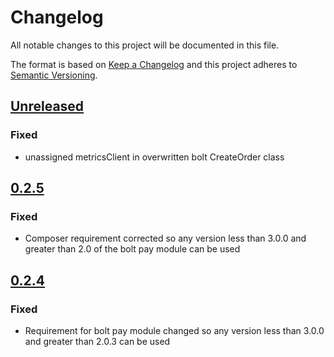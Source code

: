 # Changelog

All notable changes to this project will be documented in this file.

The format is based on [Keep a Changelog](http://keepachangelog.com/) and this project adheres to [Semantic Versioning](http://semver.org/).

## [Unreleased]
### Fixed
- unassigned metricsClient in overwritten bolt CreateOrder class

## [0.2.5]
### Fixed
- Composer requirement corrected so any version less than 3.0.0 and greater than 2.0 of the bolt pay module can be used

## [0.2.4]
### Fixed
- Requirement for bolt pay module changed so any version less than 3.0.0 and greater than 2.0.3 can be used

[Unreleased]: https://github.com/shopgate-professional-services/cart-integration-magento2-bolt/compare/0.2.5...HEAD
[0.2.5]: https://github.com/shopgate-professional-services/cart-integration-magento2-bolt/compare/0.2.4...0.2.5
[0.2.4]: https://github.com/shopgate-professional-services/cart-integration-magento2-bolt/compare/0.2.3...0.2.4
